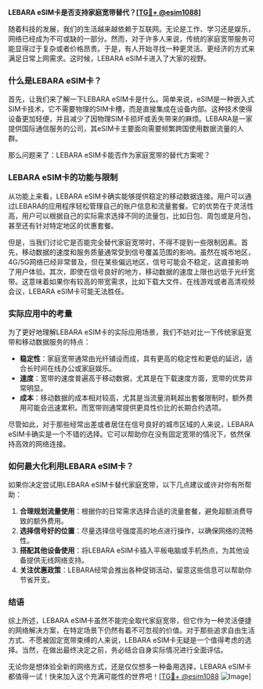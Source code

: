 **LEBARA eSIM卡是否支持家庭宽带替代？[[TG💪+ @esim1088](https://t.me/s/esim1088)]**

随着科技的发展，我们的生活越来越依赖于互联网。无论是工作、学习还是娱乐，网络已经成为不可或缺的一部分。然而，对于许多人来说，传统的家庭宽带服务可能显得过于复杂或者价格昂贵。于是，有人开始寻找一种更灵活、更经济的方式来满足日常上网需求。这时候，LEBARA eSIM卡进入了大家的视野。

### 什么是LEBARA eSIM卡？

首先，让我们来了解一下LEBARA eSIM卡是什么。简单来说，eSIM是一种嵌入式SIM卡技术，它不需要物理的SIM卡槽，而是直接集成在设备内部。这种技术使得设备更加轻便，并且减少了因物理SIM卡损坏或丢失带来的麻烦。LEBARA是一家提供国际通信服务的公司，其eSIM卡主要面向需要频繁跨国使用数据流量的人群。

那么问题来了：LEBARA eSIM卡能否作为家庭宽带的替代方案呢？

### LEBARA eSIM卡的功能与限制

从功能上来看，LEBARA eSIM卡确实能够提供稳定的移动数据连接。用户可以通过LEBARA的应用程序轻松管理自己的账户信息和流量套餐。它的优势在于灵活性高，用户可以根据自己的实际需求选择不同的流量包，比如日包、周包或是月包，甚至还有针对特定地区的优惠套餐。

但是，当我们讨论它是否能完全替代家庭宽带时，不得不提到一些限制因素。首先，移动数据的速度和服务质量通常受到信号覆盖范围的影响。虽然在城市地区，4G/5G网络已经非常普及，但在某些偏远地区，信号可能会不稳定，这直接影响了用户体验。其次，即使在信号良好的地方，移动数据的速度上限也远低于光纤宽带。这意味着如果你有较高的带宽需求，比如下载大文件、在线游戏或者高清视频会议，LEBARA eSIM卡可能无法胜任。

### 实际应用中的考量

为了更好地理解LEBARA eSIM卡的实际应用场景，我们不妨对比一下传统家庭宽带和移动数据服务的特点：

- **稳定性**：家庭宽带通常由光纤铺设而成，具有更高的稳定性和更低的延迟，适合长时间在线办公或家庭娱乐。
- **速度**：宽带的速度普遍高于移动数据，尤其是在下载速度方面，宽带的优势非常明显。
- **成本**：移动数据的成本相对较高，尤其是当流量消耗超出套餐限制时，额外费用可能会迅速累积。而宽带则通常提供更具性价比的长期合约选项。

尽管如此，对于那些经常出差或者居住在信号良好的城市区域的人来说，LEBARA eSIM卡确实是一个不错的选择。它可以帮助你在没有固定宽带的情况下，依然保持高效的网络连接。

### 如何最大化利用LEBARA eSIM卡？

如果你决定尝试用LEBARA eSIM卡替代家庭宽带，以下几点建议或许对你有所帮助：

1. **合理规划流量使用**：根据你的日常需求选择合适的流量套餐，避免超额消费导致的额外费用。
2. **选择信号好的位置**：尽量选择信号强度高的地点进行操作，以确保网络的流畅性。
3. **搭配其他设备使用**：将LEBARA eSIM卡插入平板电脑或手机热点，为其他设备提供无线网络支持。
4. **关注优惠政策**：LEBARA经常会推出各种促销活动，留意这些信息可以帮助你节省开支。

### 结语

综上所述，LEBARA eSIM卡虽然不能完全取代家庭宽带，但它作为一种灵活便捷的网络解决方案，在特定场景下仍然有着不可忽视的价值。对于那些追求自由生活方式、不愿被固定宽带束缚的人来说，LEBARA eSIM卡无疑是一个值得考虑的选择。当然，在做出最终决定之前，务必结合自身实际情况进行全面评估。

无论你是想体验全新的网络方式，还是仅仅想多一种备用选择，LEBARA eSIM卡都值得一试！快来加入这个充满可能性的世界吧！[[TG💪+ @esim1088](https://t.me/s/esim1088) ![Image](https://i.postimg.cc/4NQfJmqS/Snipaste-2025-05-13-00-14-12.png)]